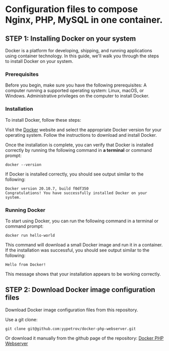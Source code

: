 # Configuration files to compose Nginx, PHP, MySQL in one container.

## STEP 1: Installing Docker on your system
Docker is a platform for developing, shipping, and running applications using container technology. In this guide, we'll walk you through the steps to install Docker on your system.

### Prerequisites
Before you begin, make sure you have the following prerequisites:
A computer running a supported operating system: Linux, macOS, or Windows.
Administrative privileges on the computer to install Docker.

### Installation
To install Docker, follow these steps:

Visit the [Docker](https://docker.com) website and select the appropriate Docker version for your operating system.
Follow the instructions to download and install Docker.

Once the installation is complete, you can verify that Docker is installed correctly 
by running the following command in **a terminal** or command prompt:
```
docker --version
```
If Docker is installed correctly, you should see output similar to the following:
```
Docker version 20.10.7, build f0df350
Congratulations! You have successfully installed Docker on your system.
```

### Running Docker
To start using Docker, you can run the following command in a terminal or command prompt:

```
docker run hello-world
```
This command will download a small Docker image and run it in a container. If the installation was successful, you should see output similar to the following:

```
Hello from Docker!
```
This message shows that your installation appears to be working correctly.

## STEP 2: Download Docker image configuration files
Download Docker image configuration files from this repository.

Use a git clone:
```
git clone git@github.com:yypetrov/docker-php-webserver.git
```

Or download it manually from the github page of the repository:
[Docker PHP Webserver](https://github.com/yypetrov/docker-php-webserver)


